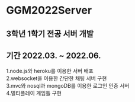 # GGM2022Server
3학년 1학기 전공 서버 개발
----
기간 2022.03. ~ 2022.06.
----
1.node.js와 heroku를 이용한 서버 배포\
2.websocket을 이용한 간단한 채팅 서버 구현\
3.mvc와 nosql과 mongoDB를 이용한 로그인 인증 서버\
4.멀티플레이 게임틀 구현
